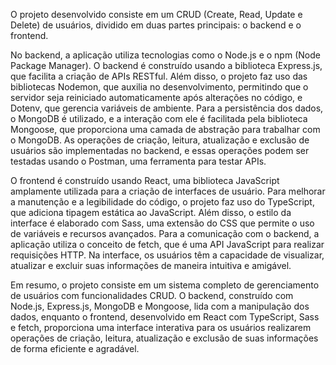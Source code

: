 O projeto desenvolvido consiste em um CRUD (Create, Read, Update e Delete) de usuários, dividido em duas partes principais: o backend e o frontend.

No backend, a aplicação utiliza tecnologias como o Node.js e o npm (Node Package Manager). O backend é construído usando a biblioteca Express.js, que facilita a criação de APIs RESTful. Além disso, o projeto faz uso das bibliotecas Nodemon, que auxilia no desenvolvimento, permitindo que o servidor seja reiniciado automaticamente após alterações no código, e Dotenv, que gerencia variáveis de ambiente. Para a persistência dos dados, o MongoDB é utilizado, e a interação com ele é facilitada pela biblioteca Mongoose, que proporciona uma camada de abstração para trabalhar com o MongoDB. As operações de criação, leitura, atualização e exclusão de usuários são implementadas no backend, e essas operações podem ser testadas usando o Postman, uma ferramenta para testar APIs.

O frontend é construído usando React, uma biblioteca JavaScript amplamente utilizada para a criação de interfaces de usuário. Para melhorar a manutenção e a legibilidade do código, o projeto faz uso do TypeScript, que adiciona tipagem estática ao JavaScript. Além disso, o estilo da interface é elaborado com Sass, uma extensão do CSS que permite o uso de variáveis e recursos avançados. Para a comunicação com o backend, a aplicação utiliza o conceito de fetch, que é uma API JavaScript para realizar requisições HTTP. Na interface, os usuários têm a capacidade de visualizar, atualizar e excluir suas informações de maneira intuitiva e amigável.

Em resumo, o projeto consiste em um sistema completo de gerenciamento de usuários com funcionalidades CRUD. O backend, construído com Node.js, Express.js, MongoDB e Mongoose, lida com a manipulação dos dados, enquanto o frontend, desenvolvido em React com TypeScript, Sass e fetch, proporciona uma interface interativa para os usuários realizarem operações de criação, leitura, atualização e exclusão de suas informações de forma eficiente e agradável.